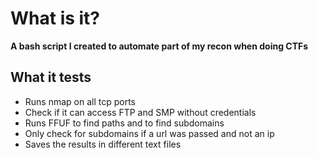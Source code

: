 # What is it?
<b> A bash script I created to automate part of my recon when doing CTFs </b>
## What it tests
- Runs nmap on all tcp ports
- Check if it can access FTP and SMP without credentials
- Runs FFUF to find paths and to find subdomains
- Only check for subdomains if a url was passed and not an ip
- Saves the results in different text files 
